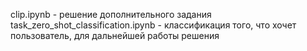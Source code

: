 clip.ipynb - решение дополнительного задания
task_zero_shot_classification.ipynb - классификация того, что хочет пользователь, для дальнейшей работы решения
